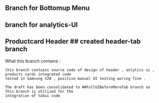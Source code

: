 ## Branch for Bottomup Menu
## branch for analytics-UI
## Productcard Header ## created header-tab branch

What this branch contains :

    this branch contains source code of design of header , anlytics ui , products cards integrated code 
    tested in Samsung S20 , positive manual UI testing woring fine . 

    The draft has been consolidated to ##FullUIBeforeMoreTab branch so this branch is utilized for the
    integration of tabui code 